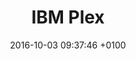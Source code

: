 ---
title: IBM Plex
date: 2016-10-03 09:37:46 +0100
tags:
- Open source
link: "https://github.com/IBM/plex"
site: Github
description: "Designed to work well in user interface environments as well as other mediums, the Plex family comes in  Sans, Serif, Mono and Sans Condensed."
type: font
preview: Resources/plex.png
category: 
- Typography
type: Resource
resource-type: 
- _resource-types/fonts.md
---